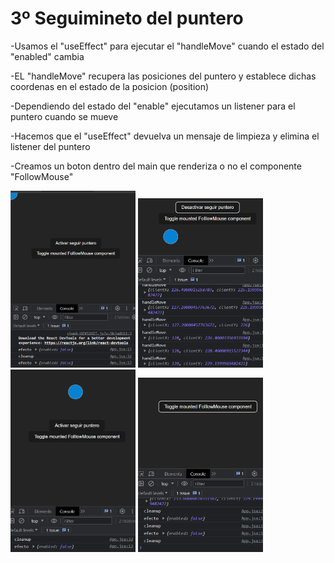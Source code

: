 # 3º Seguimineto del puntero

-Usamos el "useEffect" para ejecutar el "handleMove" cuando el estado del "enabled" cambia

-EL "handleMove" recupera las posiciones del puntero y establece dichas coordenas en el estado de la posicion (position)

-Dependiendo del estado del "enable" ejecutamos un listener para el puntero cuando se mueve

-Hacemos que el "useEffect" devuelva un mensaje de limpieza y elimina el listener del puntero

-Creamos un boton dentro del main que renderiza o no el componente "FollowMouse"

<img src="imagen1.png" alt="Imagen Desarrollo1" width="200"> <img src="imagen2.png" alt="Imagen Desarrollo1" width="200"> <img src="imagen3.png" alt="Imagen Desarrollo1" width="200"> <img src="imagen4.png" alt="Imagen Desarrollo1" width="200">
